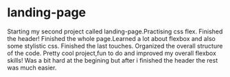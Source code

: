 # landing-page
Starting my second project called landing-page.Practising css flex.
Finished the header!
Finished the whole page.Learned a lot about flexbox and also some stylistic css.
Finished the last touches.
Organized the overall structure of the code.
Pretty cool project,fun to do and improved my overall flexbox skills! Was a bit hard at the begining but after i finished the header the rest was much easier.
